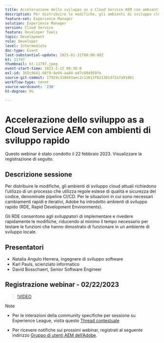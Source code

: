 ```yaml
---
title: Accelerazione dello sviluppo as a Cloud Service AEM con ambienti di sviluppo rapido
description: Per distribuire le modifiche, gli ambienti di sviluppo cloud attuali richiedono l’utilizzo di un processo che utilizza regole estese di qualità e sicurezza del codice, denominate pipeline CI/CD. Per le situazioni in cui sono necessarie modifiche rapide e iterative, Adobe ha introdotto gli ambienti di sviluppo rapido (RDE, Rapid Development Environments).Gli RDE consentono agli sviluppatori di implementare e rivedere rapidamente le modifiche, riducendo al minimo il tempo necessario per testare le funzioni che hanno dimostrato di funzionare in un ambiente di sviluppo locale.
feature-set: Experience Manager
solution: Experience Manager
version: Cloud Service
feature: Developer Tools
topic: Development
role: Developer
level: Intermediate
doc-type: Event
last-substantial-update: 2023-01-31T00:00:00Z
kt: 11797
thumbnail: kt-11797.jpeg
event-start-time: 2023-2-22 08:30-8
exl-id: 365c9641-66f9-4e94-aa84-ad7c894959fe
source-git-commit: 1792dc318643aec2c12613f621361d72a7a918b1
workflow-type: tm+mt
source-wordcount: '238'
ht-degree: 0%

---
```


# Accelerazione dello sviluppo as a Cloud Service AEM con ambienti di sviluppo rapido

Questo webinar è stato condotto il 22 febbraio 2023. Visualizzare la registrazione di seguito.

## Descrizione sessione

Per distribuire le modifiche, gli ambienti di sviluppo cloud attuali richiedono l’utilizzo di un processo che utilizza regole estese di qualità e sicurezza del codice, denominate pipeline CI/CD. Per le situazioni in cui sono necessari cambiamenti rapidi e iterativi, Adobe ha introdotto ambienti di sviluppo rapido (RDE, Rapid Development Environments).

Gli RDE consentono agli sviluppatori di implementare e rivedere rapidamente le modifiche, riducendo al minimo il tempo necessario per testare le funzioni che hanno dimostrato di funzionare in un ambiente di sviluppo locale.

## Presentatori

* Natalia Angulo Herrera, ingegnere di sviluppo software
* Karl Pauls, scienziato informatico
* David Bosschaert, Senior Software Engineer

## Registrazione webinar - 02/22/2023

>[!VIDEO](https://video.tv.adobe.com/v/3415876)

>[!NOTE]
>
>* Per le interazioni della community specifiche per sessione su Experience League, visita questo [Thread contestuale](http://bit.ly/3x1Cl8x)
>
>* Per ricevere notifiche sui prossimi webinar, registrati al seguente indirizzo [Gruppo di utenti AEM dell’Adobe](https://aem-augs.adobe.com/).

